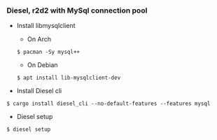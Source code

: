 ### Diesel, r2d2 with MySql connection pool

* Install libmysqlclient
  * On Arch

  ```
  $ pacman -Sy mysql++
  ```

  * On Debian

  ```
  $ apt install lib-mysqlclient-dev
  ```

* Install Diesel cli

```
$ cargo install diesel_cli --no-default-features --features mysql
```

* Diesel setup

```
$ diesel setup
```
